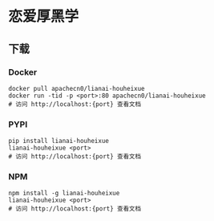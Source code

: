 # 恋爱厚黑学

## 下载

### Docker

```
docker pull apachecn0/lianai-houheixue
docker run -tid -p <port>:80 apachecn0/lianai-houheixue
# 访问 http://localhost:{port} 查看文档
```

### PYPI

```
pip install lianai-houheixue
lianai-houheixue <port>
# 访问 http://localhost:{port} 查看文档
```

### NPM

```
npm install -g lianai-houheixue
lianai-houheixue <port>
# 访问 http://localhost:{port} 查看文档
```